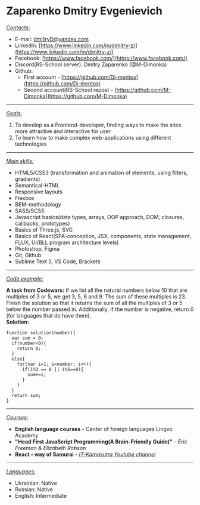 # Zaparenko Dmitry Evgenievich
<ins>_Contacts:_</ins>
* E-mail: dmi1ryD@yandex.com
* LinkedIn: [https://www.linkedin.com/in/dimitry-z/](https://www.linkedin.com/in/dimitry-z/)
* Facebook: [https://www.facebook.com/](https://www.facebook.com/)
* Discord(RS-School server): Dmitry Zaparenko (@M-Dimonka)
* Github:
	* First account - [https://github.com/Di-mentos](https://github.com/Di-mentos)  
	* Second account(RS-School repos) - [https://github.com/M-Dimonka](https://github.com/M-Dimonka)

*********

<ins>_Goals:_</ins>  
 1. To develop as a Frontend-developer, finding ways to make the sites more attractive and interactive for user  
 2. To learn how to make complex web-applications using different technologies
 
*********

<ins>_Main skills:_</ins>
 * HTML5/CSS3 (transformation and animation of elements, using filters, gradients)
 * Semantical-HTML
 * Responsive layouts
 * Flexbox
 * BEM-methodology
 * SASS/SCSS
 * Javascript basics(data types, arrays, OOP approach, DOM, closures, callbacks, prototypes)
 * Basics of Three.js, SVG
 * Basics of React(SPA-conception, JSX, components, state management, FLUX, UI/BLL program architecture levels)
 * Photoshop, Figma
 * Git, Github
 * Sublime Text 3, VS Code, Brackets
 
*********
 
 <ins>_Code example:_</ins>
 
**A task from Codewars:** If we list all the natural numbers below 10 that are multiples of 3 or 5, we get 3, 5, 6 and 9. The sum of these multiples is 23.  
Finish the solution so that it returns the sum of all the multiples of 3 or 5 below the number passed in. Additionally, if the number is negative, return 0 (for languages that do have them).  
**Solution:**
```
function solution(number){
  var sum = 0;
  if(number<0){
    return 0;
  }
  else{
    for(var i=1; i<number; i++){
      if(i%3 == 0 || i%5==0){
        sum+=i;
      }
    }
  }
  return sum;
}
```

*********

<ins>_Courses:_</ins>
* **English language courses** - Center of foreign languages Lingvo Academy
* **"Head First JavaScript Programming(A Brain-Friendly Guide)"** - _Eric Freeman & Elizabeth Robson_
* **React - way of Samurai** - _[IT-Kamasutra Youtube channel](https://www.youtube.com/watch?v=gb7gMluAeao&list=PLcvhF2Wqh7DNVy1OCUpG3i5lyxyBWhGZ8&index=1)_
  
*********

<ins>_Languages:_</ins>  
* Ukrainian: Native
* Russian: Native
* English: Intermediate
